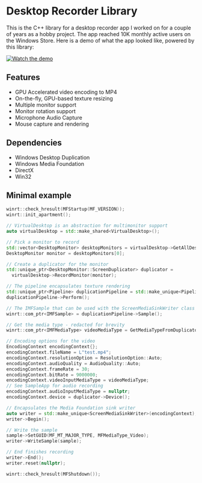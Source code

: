 # Desktop Recorder Library

This is the C++ library for a desktop recorder app I worked on for a couple of
years as a hobby project. The app reached 10K monthly active users on the Windows Store.
Here is a demo of what the app looked like, powered by this library:

[![Watch the demo](https://img.youtube.com/vi/GGDT2mmUgYg/maxresdefault.jpg)](https://youtu.be/GGDT2mmUgYg)

## Features

* GPU Accelerated video encoding to MP4
* On-the-fly, GPU-based texture resizing
* Multiple monitor support
* Monitor rotation support
* Microphone Audio Capture
* Mouse capture and rendering

## Dependencies

* Windows Desktop Duplication
* Windows Media Foundation
* DirectX
* Win32

## Minimal example

```cpp
winrt::check_hresult(MFStartup(MF_VERSION));
winrt::init_apartment();

// VirtualDesktop is an abstraction for multimonitor support
auto virtualDesktop = std::make_shared<VirtualDesktop>();

// Pick a monitor to record
std::vector<DesktopMonitor> desktopMonitors = virtualDesktop->GetAllDesktopMonitors();
DesktopMonitor monitor = desktopMonitors[0];

// Create a duplicator for the monitor
std::unique_ptr<DesktopMonitor::ScreenDuplicator> duplicator =
  virtualDesktop->RecordMonitor(monitor);

// The pipeline encapsulates texture rendering
std::unique_ptr<Pipeline> duplicationPipeline = std::make_unique<Pipeline>(duplicator);
duplicationPipeline->Perform();

// The IMFSample that can be used with the ScreenMediaSinkWriter class
winrt::com_ptr<IMFSample> = duplicationPipeline->Sample();

// Get the media type - redacted for brevity
winrt::com_ptr<IMFMediaType> videoMediaType = GetMediaTypeFromDuplicator(*duplicator);

// Encoding options for the video
EncodingContext encodingContext{};
encodingContext.fileName = L"test.mp4";
encodingContext.resolutionOption = ResolutionOption::Auto;
encodingContext.audioQuality = AudioQuality::Auto;
encodingContext.frameRate = 30;
encodingContext.bitRate = 9000000;
encodingContext.videoInputMediaType = videoMediaType;
// See SampleApp for audio recording
encodingContext.audioInputMediaType = nullptr;
encodingContext.device = duplicator->Device();

// Encapsulates the Media Foundation sink writer
auto writer = std::make_unique<ScreenMediaSinkWriter>(encodingContext);
writer->Begin();

// Write the sample
sample->SetGUID(MF_MT_MAJOR_TYPE, MFMediaType_Video);
writer->WriteSample(sample);

// End finishes recording
writer->End();
writer.reset(nullptr);

winrt::check_hresult(MFShutdown());
```

